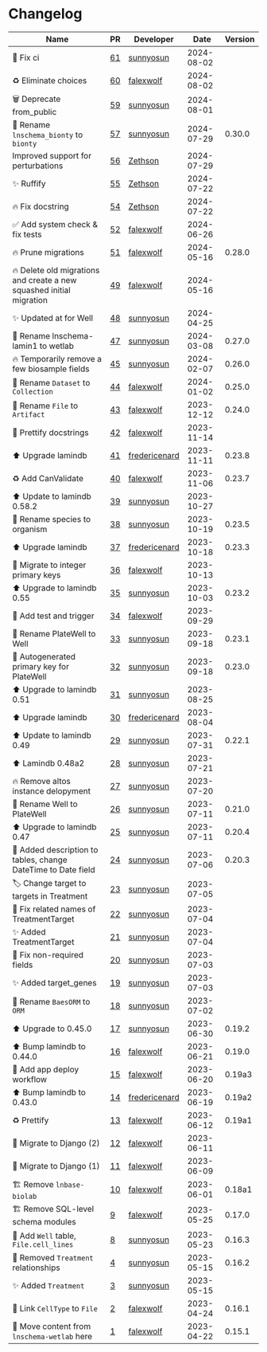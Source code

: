 # Changelog

<!-- prettier-ignore -->
Name | PR | Developer | Date | Version
--- | --- | --- | --- | ---
💚 Fix ci | [61](https://github.com/laminlabs/wetlab/pull/61) | [sunnyosun](https://github.com/sunnyosun) | 2024-08-02 |
♻️ Eliminate choices | [60](https://github.com/laminlabs/wetlab/pull/60) | [falexwolf](https://github.com/falexwolf) | 2024-08-02 |
🗑️ Deprecate from_public | [59](https://github.com/laminlabs/wetlab/pull/59) | [sunnyosun](https://github.com/sunnyosun) | 2024-08-01 |
🚚 Rename `lnschema_bionty` to `bionty` | [57](https://github.com/laminlabs/wetlab/pull/57) | [sunnyosun](https://github.com/sunnyosun) | 2024-07-29 | 0.30.0
Improved support for perturbations | [56](https://github.com/laminlabs/wetlab/pull/56) | [Zethson](https://github.com/Zethson) | 2024-07-29 |
✨ Ruffify | [55](https://github.com/laminlabs/wetlab/pull/55) | [Zethson](https://github.com/Zethson) | 2024-07-22 |
🔥 Fix docstring | [54](https://github.com/laminlabs/wetlab/pull/54) | [Zethson](https://github.com/Zethson) | 2024-07-22 |
✅ Add system check & fix tests | [52](https://github.com/laminlabs/wetlab/pull/52) | [falexwolf](https://github.com/falexwolf) | 2024-06-26 |
🔥 Prune migrations | [51](https://github.com/laminlabs/wetlab/pull/51) | [falexwolf](https://github.com/falexwolf) | 2024-05-16 | 0.28.0
🔥  Delete old migrations and create a new squashed initial migration | [49](https://github.com/laminlabs/wetlab/pull/49) | [falexwolf](https://github.com/falexwolf) | 2024-05-16 |
✨ Updated at for Well | [48](https://github.com/laminlabs/wetlab/pull/48) | [sunnyosun](https://github.com/sunnyosun) | 2024-04-25 |
🚚 Rename lnschema-lamin1 to wetlab | [47](https://github.com/laminlabs/wetlab/pull/47) | [sunnyosun](https://github.com/sunnyosun) | 2024-03-08 | 0.27.0
🔥 Temporarily remove a few biosample fields | [45](https://github.com/laminlabs/wetlab/pull/45) | [sunnyosun](https://github.com/sunnyosun) | 2024-02-07 | 0.26.0
🚚 Rename `Dataset` to `Collection` | [44](https://github.com/laminlabs/wetlab/pull/44) | [falexwolf](https://github.com/falexwolf) | 2024-01-02 | 0.25.0
🚚 Rename `File` to `Artifact` | [43](https://github.com/laminlabs/wetlab/pull/43) | [falexwolf](https://github.com/falexwolf) | 2023-12-12 | 0.24.0
📝 Prettify docstrings | [42](https://github.com/laminlabs/wetlab/pull/42) | [falexwolf](https://github.com/falexwolf) | 2023-11-14 |
⬆️ Upgrade lamindb | [41](https://github.com/laminlabs/wetlab/pull/41) | [fredericenard](https://github.com/fredericenard) | 2023-11-11 | 0.23.8
♻️ Add CanValidate | [40](https://github.com/laminlabs/wetlab/pull/40) | [falexwolf](https://github.com/falexwolf) | 2023-11-06 | 0.23.7
⬆️ Update to lamindb 0.58.2 | [39](https://github.com/laminlabs/wetlab/pull/39) | [sunnyosun](https://github.com/sunnyosun) | 2023-10-27 |
🚚 Rename species to organism | [38](https://github.com/laminlabs/wetlab/pull/38) | [sunnyosun](https://github.com/sunnyosun) | 2023-10-19 | 0.23.5
⬆️ Upgrade lamindb | [37](https://github.com/laminlabs/wetlab/pull/37) | [fredericenard](https://github.com/fredericenard) | 2023-10-18 | 0.23.3
🚚 Migrate to integer primary keys | [36](https://github.com/laminlabs/wetlab/pull/36) | [falexwolf](https://github.com/falexwolf) | 2023-10-13 |
⬆️ Upgrade to lamindb 0.55 | [35](https://github.com/laminlabs/wetlab/pull/35) | [sunnyosun](https://github.com/sunnyosun) | 2023-10-03 | 0.23.2
🎨 Add test and trigger | [34](https://github.com/laminlabs/wetlab/pull/34) | [falexwolf](https://github.com/falexwolf) | 2023-09-29 |
🚚 Rename PlateWell to Well | [33](https://github.com/laminlabs/wetlab/pull/33) | [sunnyosun](https://github.com/sunnyosun) | 2023-09-18 | 0.23.1
🎨 Autogenerated primary key for PlateWell | [32](https://github.com/laminlabs/wetlab/pull/32) | [sunnyosun](https://github.com/sunnyosun) | 2023-09-18 | 0.23.0
⬆️ Upgrade to lamindb 0.51 | [31](https://github.com/laminlabs/wetlab/pull/31) | [sunnyosun](https://github.com/sunnyosun) | 2023-08-25 |
⬆️ Upgrade lamindb | [30](https://github.com/laminlabs/wetlab/pull/30) | [fredericenard](https://github.com/fredericenard) | 2023-08-04 |
⬆️ Update to lamindb 0.49 | [29](https://github.com/laminlabs/wetlab/pull/29) | [sunnyosun](https://github.com/sunnyosun) | 2023-07-31 | 0.22.1
⬆️ Lamindb 0.48a2 | [28](https://github.com/laminlabs/wetlab/pull/28) | [sunnyosun](https://github.com/sunnyosun) | 2023-07-21 |
🔥 Remove altos instance delopyment | [27](https://github.com/laminlabs/wetlab/pull/27) | [sunnyosun](https://github.com/sunnyosun) | 2023-07-20 |
🚚 Rename Well to PlateWell | [26](https://github.com/laminlabs/wetlab/pull/26) | [sunnyosun](https://github.com/sunnyosun) | 2023-07-11 | 0.21.0
⬆️ Upgrade to lamindb 0.47 | [25](https://github.com/laminlabs/wetlab/pull/25) | [sunnyosun](https://github.com/sunnyosun) | 2023-07-11 | 0.20.4
🍱 Added description to tables, change DateTime to Date field | [24](https://github.com/laminlabs/wetlab/pull/24) | [sunnyosun](https://github.com/sunnyosun) | 2023-07-06 | 0.20.3
🏷️ Change target to targets in Treatment | [23](https://github.com/laminlabs/wetlab/pull/23) | [sunnyosun](https://github.com/sunnyosun) | 2023-07-05 |
🐛 Fix related names of TreatmentTarget | [22](https://github.com/laminlabs/wetlab/pull/22) | [sunnyosun](https://github.com/sunnyosun) | 2023-07-04 |
✨ Added TreatmentTarget | [21](https://github.com/laminlabs/wetlab/pull/21) | [sunnyosun](https://github.com/sunnyosun) | 2023-07-04 |
🐛 Fix non-required fields | [20](https://github.com/laminlabs/wetlab/pull/20) | [sunnyosun](https://github.com/sunnyosun) | 2023-07-03 |
✨ Added target_genes | [19](https://github.com/laminlabs/wetlab/pull/19) | [sunnyosun](https://github.com/sunnyosun) | 2023-07-03 |
🚚 Rename `BaesORM` to `ORM` | [18](https://github.com/laminlabs/wetlab/pull/18) | [sunnyosun](https://github.com/sunnyosun) | 2023-07-02 |
⬆️ Upgrade to 0.45.0 | [17](https://github.com/laminlabs/wetlab/pull/17) | [sunnyosun](https://github.com/sunnyosun) | 2023-06-30 | 0.19.2
⬆️ Bump lamindb to 0.44.0 | [16](https://github.com/laminlabs/wetlab/pull/16) | [falexwolf](https://github.com/falexwolf) | 2023-06-21 | 0.19.0
👷 Add app deploy workflow | [15](https://github.com/laminlabs/wetlab/pull/15) | [falexwolf](https://github.com/falexwolf) | 2023-06-20 | 0.19a3
⬆️ Bump lamindb to 0.43.0 | [14](https://github.com/laminlabs/wetlab/pull/14) | [fredericenard](https://github.com/fredericenard) | 2023-06-19 | 0.19a2
♻️ Prettify | [13](https://github.com/laminlabs/wetlab/pull/13) | [falexwolf](https://github.com/falexwolf) | 2023-06-12 | 0.19a1
🚚 Migrate to Django (2) | [12](https://github.com/laminlabs/wetlab/pull/12) | [falexwolf](https://github.com/falexwolf) | 2023-06-11 |
🚚 Migrate to Django (1) | [11](https://github.com/laminlabs/wetlab/pull/11) | [falexwolf](https://github.com/falexwolf) | 2023-06-09 |
🏗️ Remove `lnbase-biolab` | [10](https://github.com/laminlabs/wetlab/pull/10) | [falexwolf](https://github.com/falexwolf) | 2023-06-01 | 0.18a1
🏗️ Remove SQL-level schema modules | [9](https://github.com/laminlabs/wetlab/pull/9) | [falexwolf](https://github.com/falexwolf) | 2023-05-25 | 0.17.0
🎨 Add `Well` table, `File.cell_lines` | [8](https://github.com/laminlabs/wetlab/pull/8) | [sunnyosun](https://github.com/sunnyosun) | 2023-05-23 | 0.16.3
💚 Removed `Treatment` relationships | [4](https://github.com/laminlabs/wetlab/pull/4) | [sunnyosun](https://github.com/sunnyosun) | 2023-05-15 | 0.16.2
✨ Added `Treatment` | [3](https://github.com/laminlabs/wetlab/pull/3) | [sunnyosun](https://github.com/sunnyosun) | 2023-05-15 |
🚚 Link `CellType` to `File` | [2](https://github.com/laminlabs/wetlab/pull/2) | [falexwolf](https://github.com/falexwolf) | 2023-04-24 | 0.16.1
🎉 Move content from `lnschema-wetlab` here | [1](https://github.com/laminlabs/wetlab/pull/1) | [falexwolf](https://github.com/falexwolf) | 2023-04-22 | 0.15.1
